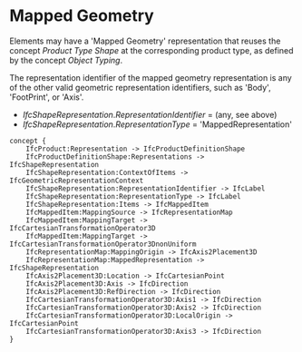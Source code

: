 Mapped Geometry
===============

Elements may have a 'Mapped Geometry' representation that reuses the concept _Product Type Shape_ at the corresponding product type, as defined by the concept _Object Typing_.

The representation identifier of the mapped geometry representation is any of the other valid geometric representation identifiers, such as 'Body', 'FootPrint', or 'Axis'.

* _IfcShapeRepresentation_._RepresentationIdentifier_ = (any, see above)
* _IfcShapeRepresentation_._RepresentationType_ = 'MappedRepresentation'

```
concept {
    IfcProduct:Representation -> IfcProductDefinitionShape
    IfcProductDefinitionShape:Representations -> IfcShapeRepresentation
    IfcShapeRepresentation:ContextOfItems -> IfcGeometricRepresentationContext
    IfcShapeRepresentation:RepresentationIdentifier -> IfcLabel
    IfcShapeRepresentation:RepresentationType -> IfcLabel
    IfcShapeRepresentation:Items -> IfcMappedItem
    IfcMappedItem:MappingSource -> IfcRepresentationMap
    IfcMappedItem:MappingTarget -> IfcCartesianTransformationOperator3D
    IfcMappedItem:MappingTarget -> IfcCartesianTransformationOperator3DnonUniform
    IfcRepresentationMap:MappingOrigin -> IfcAxis2Placement3D
    IfcRepresentationMap:MappedRepresentation -> IfcShapeRepresentation
    IfcAxis2Placement3D:Location -> IfcCartesianPoint
    IfcAxis2Placement3D:Axis -> IfcDirection
    IfcAxis2Placement3D:RefDirection -> IfcDirection
    IfcCartesianTransformationOperator3D:Axis1 -> IfcDirection
    IfcCartesianTransformationOperator3D:Axis2 -> IfcDirection
    IfcCartesianTransformationOperator3D:LocalOrigin -> IfcCartesianPoint
    IfcCartesianTransformationOperator3D:Axis3 -> IfcDirection
}
```
